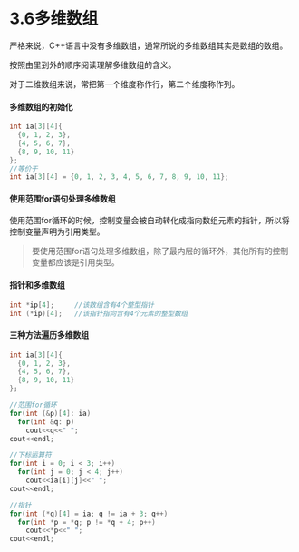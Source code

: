# 3.6多维数组

严格来说，C++语言中没有多维数组，通常所说的多维数组其实是数组的数组。

按照由里到外的顺序阅读理解多维数组的含义。

对于二维数组来说，常把第一个维度称作行，第二个维度称作列。

#### 多维数组的初始化

```c++
int ia[3][4]{
  {0, 1, 2, 3},
  {4, 5, 6, 7},
  {8, 9, 10, 11}
};
//等价于
int ia[3][4] = {0, 1, 2, 3, 4, 5, 6, 7, 8, 9, 10, 11};
```

#### 使用范围for语句处理多维数组

使用范围for循环的时候，控制变量会被自动转化成指向数组元素的指针，所以将控制变量声明为引用类型。

> 要使用范围for语句处理多维数组，除了最内层的循环外，其他所有的控制变量都应该是引用类型。

#### 指针和多维数组

```C++
int *ip[4];		//该数组含有4个整型指针
int (*ip)[4];	//该指针指向含有4个元素的整型数组
```

#### 三种方法遍历多维数组

```c++
int ia[3][4]{
  {0, 1, 2, 3},
  {4, 5, 6, 7},
  {8, 9, 10, 11}
};

//范围for循环
for(int (&p)[4]: ia)
  for(int &q: p)
    cout<<q<<" ";
cout<<endl;

//下标运算符
for(int i = 0; i < 3; i++)
  for(int j = 0; j < 4; j++)
    cout<<ia[i][j]<<" ";
cout<<endl;

//指针
for(int (*q)[4] = ia; q != ia + 3; q++)
  for(int *p = *q; p != *q + 4; p++)
    cout<<*p<<" ";
cout<<endl;
```

